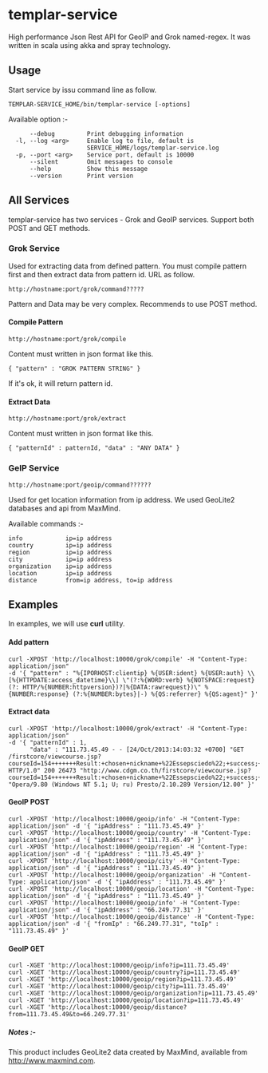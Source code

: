 # templar-service
High performance Json Rest API for GeoIP and Grok named-regex.
It was written in scala using akka and spray technology.

## Usage
Start service by issu command line as follow.

    TEMPLAR-SERVICE_HOME/bin/templar-service [-options]

Available option :-

          --debug         Print debugging information
      -l, --log <arg>     Enable log to file, default is
                          SERVICE_HOME/logs/templar-service.log
      -p, --port <arg>    Service port, default is 10000
          --silent        Omit messages to console
          --help          Show this message
          --version       Print version

## All Services
templar-service has two services - Grok and GeoIP services.
Support both POST and GET methods.

### Grok Service
Used for extracting data from defined pattern. You must compile pattern first and then
extract data from pattern id. URL as follow.

    http://hostname:port/grok/command?????

Pattern and Data may be very complex. Recommends to use POST method.

#### Compile Pattern

    http://hostname:port/grok/compile
   
Content must written in json format like this.

    { "pattern" : "GROK PATTERN STRING" }
     
If it's ok, it will return pattern id.

#### Extract Data

    http://hostname:port/grok/extract

Content must written in json format like this.

    { "patternId" : patternId, "data" : "ANY DATA" }

### GeIP Service

    http://hostname:port/geoip/command??????

Used for get location information from ip address. We used GeoLite2 databases and api from MaxMind.

Available commands :-

    info            ip=ip address
    country         ip=ip address
    region          ip=ip address
    city            ip=ip address
    organization    ip=ip address
    location        ip=ip address
    distance        from=ip address, to=ip address

## Examples
In examples, we will use **curl** utility.

#### Add pattern

    curl -XPOST 'http://localhost:10000/grok/compile' -H "Content-Type: application/json" 
    -d '{ "pattern" : "%{IPORHOST:clientip} %{USER:ident} %{USER:auth} \\[%{HTTPDATE:access_datetime}\\] \"(?:%{WORD:verb} %{NOTSPACE:request}(?: HTTP/%{NUMBER:httpversion})?|%{DATA:rawrequest})\" %{NUMBER:response} (?:%{NUMBER:bytes}|-) %{QS:referrer} %{QS:agent}" }'

#### Extract data
    
    curl -XPOST 'http://localhost:10000/grok/extract' -H "Content-Type: application/json" 
    -d '{ "patternId" : 1,
          "data" : "111.73.45.49 - - [24/Oct/2013:14:03:32 +0700] "GET /firstcore/viewcourse.jsp?courseId=154+++++++Result:+chosen+nickname+%22Essepsciedo%22;+success;+Result:+chosen+nickname+%22tisteteEbra%22;+success; HTTP/1.0" 200 26473 "http://www.cdgm.co.th/firstcore/viewcourse.jsp?courseId=154+++++++Result:+chosen+nickname+%22Essepsciedo%22;+success;+Result:+chosen+nickname+%22tisteteEbra%22;+success;" "Opera/9.80 (Windows NT 5.1; U; ru) Presto/2.10.289 Version/12.00" }'

#### GeoIP POST

    curl -XPOST 'http://localhost:10000/geoip/info' -H "Content-Type: application/json" -d '{ "ipAddress" : "111.73.45.49" }'
    curl -XPOST 'http://localhost:10000/geoip/country' -H "Content-Type: application/json" -d '{ "ipAddress" : "111.73.45.49" }'
    curl -XPOST 'http://localhost:10000/geoip/region' -H "Content-Type: application/json" -d '{ "ipAddress" : "111.73.45.49" }'
    curl -XPOST 'http://localhost:10000/geoip/city' -H "Content-Type: application/json" -d '{ "ipAddress" : "111.73.45.49" }'
    curl -XPOST 'http://localhost:10000/geoip/organization' -H "Content-Type: application/json" -d '{ "ipAddress" : "111.73.45.49" }'
    curl -XPOST 'http://localhost:10000/geoip/location' -H "Content-Type: application/json" -d '{ "ipAddress" : "111.73.45.49" }'
    curl -XPOST 'http://localhost:10000/geoip/info' -H "Content-Type: application/json" -d '{ "ipAddress" : "66.249.77.31" }'
    curl -XPOST 'http://localhost:10000/geoip/distance' -H "Content-Type: application/json" -d '{ "fromIp" : "66.249.77.31", "toIp" : "111.73.45.49" }'

#### GeoIP GET

    curl -XGET 'http://localhost:10000/geoip/info?ip=111.73.45.49'
    curl -XGET 'http://localhost:10000/geoip/country?ip=111.73.45.49'
    curl -XGET 'http://localhost:10000/geoip/region?ip=111.73.45.49'
    curl -XGET 'http://localhost:10000/geoip/city?ip=111.73.45.49'
    curl -XGET 'http://localhost:10000/geoip/organization?ip=111.73.45.49'
    curl -XGET 'http://localhost:10000/geoip/location?ip=111.73.45.49'
    curl -XGET 'http://localhost:10000/geoip/distance?from=111.73.45.49&to=66.249.77.31'

##### Notes :-
This product includes GeoLite2 data created by MaxMind, available from
<a href="http://www.maxmind.com">http://www.maxmind.com</a>.

